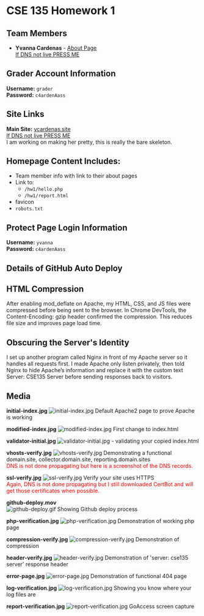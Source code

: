 # CSE 135 Homework 1
## Team Members
- **Yvanna Cardenas** - [About Page](https://ycardenas.site/members/yvannacardenas.html) <br>
[If DNS not live PRESS ME](http://146.190.125.104/members/yvannacardenas.html)

## Grader Account Information
**Username:** `grader` <br>
**Password:** `c4ardenAass`

## Site Links
**Main Site:** [ycardenas.site](https://ycardenas.site/) <br>
[If DNS not live PRESS ME](http://146.190.125.104/) <br>
I am working on making her pretty, this is really the bare skeleton.

## Homepage Content Includes:
- Team member info with link to their about pages
- Link to:
    - `/hw1/hello.php`
    - `/hw1/report.html`
- favicon
- `robots.txt`

## Protect Page Login Information
**Username:** `yvanna` <br>
**Password:** `c4ardenAass`

## Details of GitHub Auto Deploy

## HTML Compression
After enabling mod_deflate on Apache, my HTML, CSS, and JS files were compressed before being sent to the browser. In Chrome DevTools, the Content-Encoding: gzip header confirmed the compression. This reduces file size and improves page load time.

## Obscuring the Server's Identity
I set up another program called Nginx in front of my Apache server so it handles all requests first. I made Apache only listen privately, then told Nginx to hide Apache’s information and replace it with the custom text Server: CSE135 Server before sending responses back to visitors.

## Media
**initial-index.jpg**
![initial-index.jpg](/media/initial-index.jpg) Default Apache2 page to prove Apache is working

**modified-index.jpg**
![modified-index.jpg](/media/modified-index.jpg) First change to index.html

**validator-initial.jpg**
![validator-initial.jpg](/media/validator-initial.jpg) - validating your copied index.html

**vhosts-verify.jpg**
![vhosts-verify.jpg](/media/vhosts-verify.jpg) Demonstrating a functional domain.site, collector.domain.site, reporting.domain.sites <br>
<span style="color:red">DNS is not done propagating but here is a screenshot of the DNS records.</span>

**ssl-verify.jpg**
![ssl-verify.jpg](/media/) Verify your site uses HTTPS <br>
<span style="color:red">Again, DNS is not done propagating but I still downloaded CertBot and will get those certificates when possible.</span>

**github-deploy.mov** <br>
![github-deploy.gif](/media/Github-Deploy.gif)
Showing Github deploy process

**php-verification.jpg**
![php-verification.jpg](/media/php-verification.jpg) Demonstration of working php page

**compression-verify.jpg**
![compression-verify.jpg](/media/compression-verify.jpg) Demonstration of compression

**header-verify.jpg**
![header-verify.jpg](/media/header-verify.jpg) Demonstration of 'server: cse135 server' response header

**error-page.jpg**
![error-page.jpg](/media/error-page.jpg) Demonstration of functional 404 page

**log-verification.jpg**
![log-verification.jpg](/media/log-verification.jpg) Showing you know where your log files are

**report-verification.jpg**
![report-verification.jpg](/media/report-verification.jpg) GoAccess screen capture